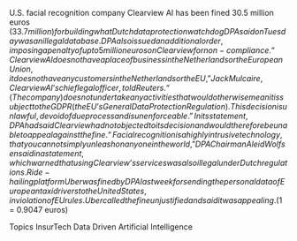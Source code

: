 U.S. facial recognition company Clearview AI has been fined 30.5 million euros ($33.7 million) for building what Dutch data protection watchdog DPA said on Tuesday was an illegal database.
DPA also issued an additional order, imposing a penalty of up to 5 million euros on Clearview for non-compliance.
“Clearview AI does not have a place of business in the Netherlands or the European Union, it does not have any customers in the Netherlands or the EU,” Jack Mulcaire, Clearview AI’s chief legal officer, told Reuters.
“(The company) does not undertake any activities that would otherwise mean it is subject to the GDPR (the EU’s General Data Protection Regulation). This decision is unlawful, devoid of due process and is unenforceable.”
In its statement, DPA had said Clearview had not objected to its decision and would therefore be unable to appeal against the fine.
“Facial recognition is a highly intrusive technology, that you cannot simply unleash on anyone in the world,” DPA Chairman Aleid Wolfsen said in a statement, which warned that using Clearview’s services was also illegal under Dutch regulations.
Ride-hailing platform Uber was fined by DPA last week for sending the personal data of European taxi drivers to the United States, in violation of EU rules.
Uber called the fine unjustified and said it was appealing.
($1 = 0.9047 euros)

Topics
InsurTech
Data Driven
Artificial Intelligence
